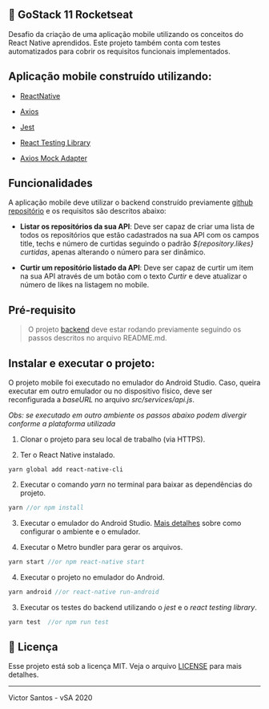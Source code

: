 ## :rocket: GoStack 11 Rocketseat

Desafio da criação de uma aplicação mobile utilizando os conceitos do React Native aprendidos. Este projeto também conta com testes automatizados para cobrir os requisitos funcionais implementados.

## Aplicação mobile construído utilizando:

- [ReactNative](https://reactnative.dev/)

- [Axios](https://www.npmjs.com/package/axios)

- [Jest](https://jestjs.io/)

- [React Testing Library](https://testing-library.com/docs/react-testing-library/intro)

- [Axios Mock Adapter](https://www.npmjs.com/package/axios-mock-adapter)

## Funcionalidades

A aplicação mobile deve utilizar o backend construído previamente [github repositório](https://github.com/brvictorsa/desafio-conceitos-nodejs) e os requisitos são descritos abaixo:

* **Listar os repositórios da sua API**: Deve ser capaz de criar uma lista de todos os repositórios que estão cadastrados na sua API com os campos title, techs e número de curtidas seguindo o padrão *${repository.likes} curtidas*, apenas alterando o número para ser dinâmico.

* **Curtir um repositório listado da API**: Deve ser capaz de curtir um item na sua API através de um botão com o texto *Curtir* e deve atualizar o número de likes na listagem no mobile.

## Pré-requisito 

> O projeto [backend](https://github.com/brvictorsa/desafio-conceitos-nodejs) deve estar rodando previamente seguindo os passos descritos no arquivo README.md.

## Instalar e executar o projeto: 

O projeto mobile foi executado no emulador do Android Studio. Caso, queira executar em outro emulador ou no dispositivo físico, deve ser reconfigurada a *baseURL* no arquivo *src/services/api.js*. 

*Obs: se executado em outro ambiente os passos abaixo podem divergir conforme a plataforma utilizada*

1. Clonar o projeto para seu local de trabalho (via HTTPS).

2. Ter o React Native instalado.

```
yarn global add react-native-cli
```

2. Executar o comando *yarn* no terminal para baixar as dependências do projeto.
```js
yarn //or npm install
```

3. Executar o emulador do Android Studio. [Mais detalhes](https://react-native.rocketseat.dev/android/linux) sobre como configurar o ambiente e o emulador. 

4. Executar o Metro bundler para gerar os arquivos.
```js
yarn start //or npm react-native start
```

4. Executar o projeto no emulador do Android.
```js
yarn android //or react-native run-android
```

3. Executar os testes do backend utilizando o *jest* e o *react testing library*.
```js
yarn test  //or npm run test
```

## :memo: Licença

Esse projeto está sob a licença MIT. Veja o arquivo [LICENSE](LICENSE.md) para mais detalhes.

---

Victor Santos - vSA 2020